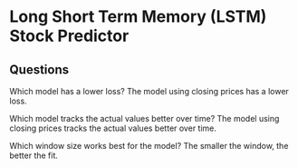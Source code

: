 # Long Short Term Memory (LSTM) Stock Predictor

## Questions

Which model has a lower loss?
The model using closing prices has a lower loss.

Which model tracks the actual values better over time?
The model using closing prices tracks the actual values better over time.

Which window size works best for the model?
The smaller the window, the better the fit.
